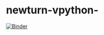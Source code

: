 # newturn-vpython-
[![Binder](https://mybinder.org/badge_logo.svg)](https://mybinder.org/v2/gh/Youn-woo/newturn-vpython-/HEAD)
